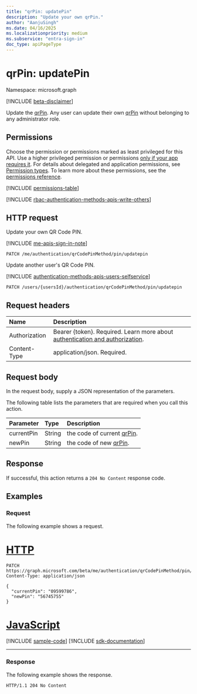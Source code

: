```yaml
---
title: "qrPin: updatePin"
description: "Update your own qrPin."
author: "AanjuSingh"
ms.date: 04/16/2025
ms.localizationpriority: medium
ms.subservice: "entra-sign-in"
doc_type: apiPageType
---
```


# qrPin: updatePin

Namespace: microsoft.graph

[!INCLUDE [beta-disclaimer](../../includes/beta-disclaimer.md)]

Update the [qrPin](../resources/qrpin.md). Any user can update their own [qrPin](../resources/qrpin.md) without belonging to any administrator role.

## Permissions

Choose the permission or permissions marked as least privileged for this API. Use a higher privileged permission or permissions [only if your app requires it](/graph/permissions-overview#best-practices-for-using-microsoft-graph-permissions). For details about delegated and application permissions, see [Permission types](/graph/permissions-overview#permission-types). To learn more about these permissions, see the [permissions reference](/graph/permissions-reference).

<!-- { 
  "blockType": "permissions", 
  "name": "qrpin_updatepin", 
  "requestUrls": ["PATCH /users/{usersId}/authentication/qrCodePinMethod/pin/updatepin"]
 } -->
[!INCLUDE [permissions-table](../includes/permissions/qrpin-updatepin-permissions.md)]

[!INCLUDE [rbac-authentication-methods-apis-write-others](../includes/rbac-for-apis/rbac-authentication-methods-apis-write-others.md)]

## HTTP request

Update your own QR Code PIN.

[!INCLUDE [me-apis-sign-in-note](../includes/me-apis-sign-in-note.md)]

<!-- { "blockType": "ignored" } -->
```http
PATCH /me/authentication/qrCodePinMethod/pin/updatepin
```

Update another user's QR Code PIN.

[!INCLUDE [authentication-methods-apis-users-selfservice](../includes/authentication-methods-apis-users-selfservice.md)]

<!-- { "blockType": "ignored" } -->
```http
PATCH /users/{usersId}/authentication/qrCodePinMethod/pin/updatepin
```

## Request headers

|Name|Description|
|:---|:---|
|Authorization|Bearer {token}. Required. Learn more about [authentication and authorization](/graph/auth/auth-concepts).|
|Content-Type|application/json. Required.|

## Request body

In the request body, supply a JSON representation of the parameters.

The following table lists the parameters that are required when you call this action.

|Parameter|Type|Description|
|:---|:---|:---|
|currentPin|String|the code of current [qrPin](../resources/qrpin.md).|
|newPin|String|the code of new [qrPin](../resources/qrpin.md).|


## Response

If successful, this action returns a `204 No Content` response code.

## Examples

### Request

The following example shows a request.
# [HTTP](#tab/http)
<!-- {
  "blockType": "request",
  "name": "qrpinthis.updatepin"
}
-->
```http
PATCH https://graph.microsoft.com/beta/me/authentication/qrCodePinMethod/pin/updatePin
Content-Type: application/json

{
  "currentPin": "09599786",
  "newPin": "56745755"
}
```

# [JavaScript](#tab/javascript)
[!INCLUDE [sample-code](../includes/snippets/javascript/qrpinthisupdatepin-javascript-snippets.md)]
[!INCLUDE [sdk-documentation](../includes/snippets/snippets-sdk-documentation-link.md)]

---

### Response
 
The following example shows the response.
 
<!-- {
  "blockType": "response",
  "truncated": true
}
-->
```http
HTTP/1.1 204 No Content
```

